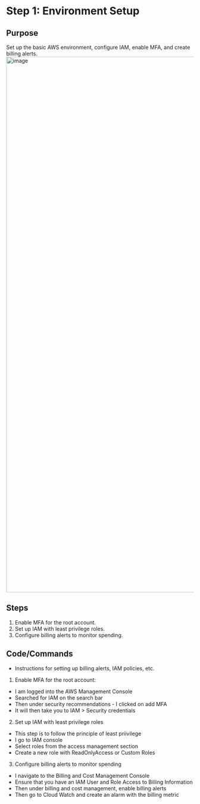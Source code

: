 # Step 1: Environment Setup

## Purpose
Set up the basic AWS environment, configure IAM, enable MFA, and create billing alerts.
<img width="1437" alt="image" src="https://github.com/user-attachments/assets/974d676e-58c2-4eeb-822f-3b91de935d6f">


## Steps
1. Enable MFA for the root account.
2. Set up IAM with least privilege roles.
3. Configure billing alerts to monitor spending.

## Code/Commands
- Instructions for setting up billing alerts, IAM policies, etc.

1. Enable MFA for the root account: 
- I am logged into the AWS Management Console 
- Searched for IAM on the search bar
- Then under security recommendations - I clicked on add MFA
- It will then take you to IAM > Security credentials

2. Set up IAM with least privilege roles 
- This step is to follow the principle of least priivilege 
- I go to IAM console
- Select roles from the access management section
- Create a new role with ReadOnlyAccess or Custom Roles

3. Configure billing alerts to monitor spending
- I navigate to the Billing and Cost Management Console
- Ensure that you have an IAM User and Role Access to Billing Information
- Then under billing and cost management, enable billing alerts
- Then go to Cloud Watch and create an alarm with the billing metric

